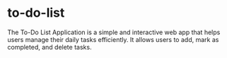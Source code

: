 # to-do-list
The To-Do List Application is a simple and interactive web app that helps users manage their daily tasks efficiently. It allows users to add, mark as completed, and delete tasks.

